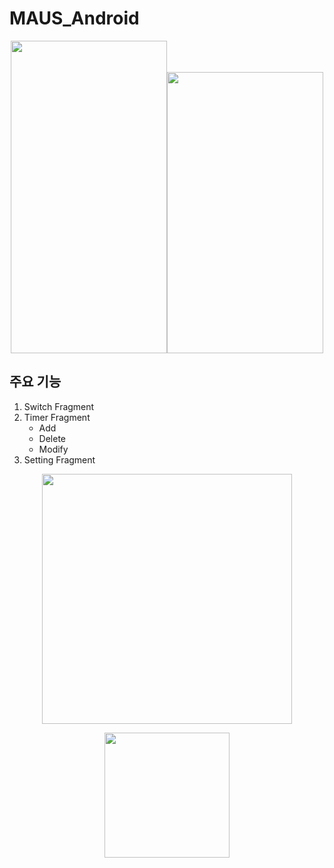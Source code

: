 # MAUS_Android
<p align="center"><img src="https://user-images.githubusercontent.com/75845861/135655983-c9483026-edec-407d-a706-a1302ff7e058.gif" height = 500 width=250><img src="https://user-images.githubusercontent.com/75845861/135655528-654dfe6f-03ca-4997-b88f-5d825e033955.gif" height = 450 width=250></p>  

## 주요 기능  
1. Switch Fragment  
2. Timer Fragment  
    - Add
    - Delete
    - Modify
3. Setting Fragment  

<p align="center"><img src="https://user-images.githubusercontent.com/75845861/135656332-d1fd77f9-af0e-4af4-b013-32bd13918e37.png" height = 400></p>
<p align="center"> <img src="https://user-images.githubusercontent.com/75845861/135656356-6ad446c2-de2b-48e6-b725-10ceea42b645.png" height = 200></p>
